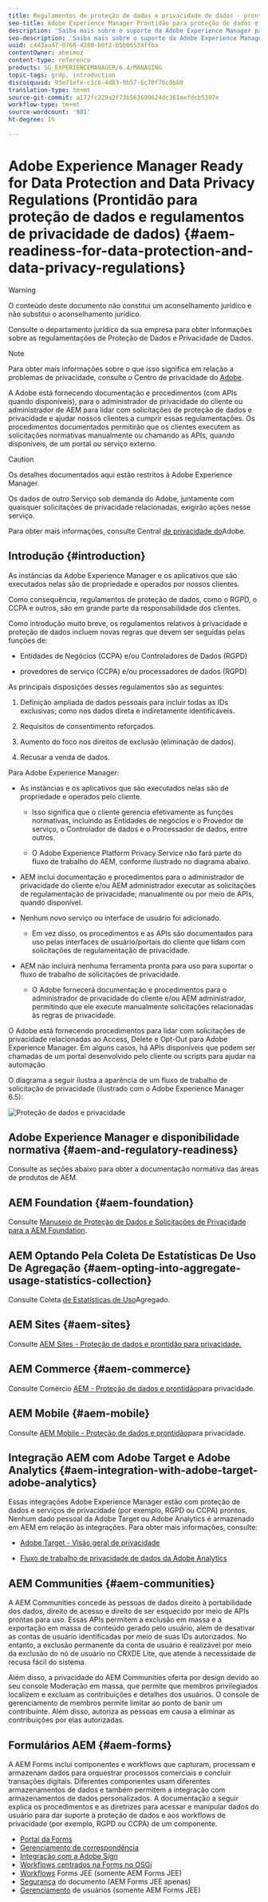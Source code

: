 ```yaml
---
title: Regulamentos de proteção de dados e privacidade de dados - prontidão da Adobe Experience Manager
seo-title: Adobe Experience Manager Prontidão para proteção de dados e regulamentos de privacidade de dados; como RGPD, CCPA etc
description: 'Saiba mais sobre o suporte da Adobe Experience Manager para os vários Regulamentos de proteção de dados e privacidade de dados; incluindo o Regulamento Geral da UE sobre Proteção de Dados (RGPD), a Lei da Privacidade do Consumidor da Califórnia e o modo de cumprir ao implementar um novo projeto AEM. '
seo-description: 'Saiba mais sobre o suporte da Adobe Experience Manager para os vários Regulamentos de proteção de dados e privacidade de dados; incluindo o Regulamento Geral da UE sobre Proteção de Dados (RGPD), a Lei da Privacidade do Consumidor da Califórnia e o modo de cumprir ao implementar um novo projeto AEM. '
uuid: c443aa47-0766-4280-b0f2-b5b06534ffba
contentOwner: aheimoz
content-type: reference
products: SG_EXPERIENCEMANAGER/6.4/MANAGING
topic-tags: grdp, introduction
discoiquuid: 93e71efe-c1c6-4d83-9b57-6c70f7bc0b80
translation-type: tm+mt
source-git-commit: a172fc329a2f73b563690624dc361aefdcb5397e
workflow-type: tm+mt
source-wordcount: '981'
ht-degree: 1%

---
```



# Adobe Experience Manager Ready for Data Protection and Data Privacy Regulations (Prontidão para proteção de dados e regulamentos de privacidade de dados) {#aem-readiness-for-data-protection-and-data-privacy-regulations}

>[!WARNING]
>
>O conteúdo deste documento não constitui um aconselhamento jurídico e não substitui o aconselhamento jurídico.
>
>Consulte o departamento jurídico da sua empresa para obter informações sobre as regulamentações de Proteção de Dados e Privacidade de Dados.

>[!NOTE]
>
>Para obter mais informações sobre o que isso significa em relação a problemas de privacidade, consulte o Centro de privacidade do [Adobe](https://www.adobe.com/privacy.html).

A Adobe está fornecendo documentação e procedimentos (com APIs quando disponíveis), para o administrador de privacidade do cliente ou administrador de AEM para lidar com solicitações de proteção de dados e privacidade e ajudar nossos clientes a cumprir essas regulamentações. Os procedimentos documentados permitirão que os clientes executem as solicitações normativas manualmente ou chamando as APIs, quando disponíveis, de um portal ou serviço externo.

>[!CAUTION]
>
>Os detalhes documentados aqui estão restritos à Adobe Experience Manager.
>
>Os dados de outro Serviço sob demanda do Adobe, juntamente com quaisquer solicitações de privacidade relacionadas, exigirão ações nesse serviço.
>
>Para obter mais informações, consulte Central [de privacidade do](https://www.adobe.com/privacy.html)Adobe.

## Introdução {#introduction}

As instâncias da Adobe Experience Manager e os aplicativos que são executados nelas são de propriedade e operados por nossos clientes.

Como consequência, regulamentos de proteção de dados, como o RGPD, o CCPA e outros, são em grande parte da responsabilidade dos clientes.

Como introdução muito breve, os regulamentos relativos à privacidade e proteção de dados incluem novas regras que devem ser seguidas pelas funções de:

* Entidades de Negócios (CCPA) e/ou Controladores de Dados (RGPD)

* provedores de serviço (CCPA) e/ou processadores de dados (RGPD)

As principais disposições desses regulamentos são as seguintes:

1. Definição ampliada de dados pessoais para incluir todas as IDs exclusivas; como nos dados direta e indiretamente identificáveis.

2. Requisitos de consentimento reforçados.

3. Aumento do foco nos direitos de exclusão (eliminação de dados).

4. Recusar a venda de dados.

Para Adobe Experience Manager:

* As instâncias e os aplicativos que são executados nelas são de propriedade e operados pelo cliente.

   * Isso significa que o cliente gerencia efetivamente as funções normativas, incluindo as Entidades de negócios e o Provedor de serviço, o Controlador de dados e o Processador de dados, entre outros.

   * O Adobe Experience Platform Privacy Service não fará parte do fluxo de trabalho do AEM, conforme ilustrado no diagrama abaixo.

* AEM inclui documentação e procedimentos para o administrador de privacidade do cliente e/ou AEM administrador executar as solicitações de regulamentação de privacidade; manualmente ou por meio de APIs, quando disponível.

* Nenhum novo serviço ou interface de usuário foi adicionado.

   * Em vez disso, os procedimentos e as APIs são documentados para uso pelas interfaces de usuário/portais do cliente que lidam com solicitações de regulamentação de privacidade.

* AEM não incluirá nenhuma ferramenta pronta para uso para suportar o fluxo de trabalho de solicitações de privacidade.

   * O Adobe fornecerá documentação e procedimentos para o administrador de privacidade do cliente e/ou AEM administrador, permitindo que ele execute manualmente solicitações relacionadas às regras de privacidade.

O Adobe está fornecendo procedimentos para lidar com solicitações de privacidade relacionadas ao Access, Delete e Opt-Out para Adobe Experience Manager. Em alguns casos, há APIs disponíveis que podem ser chamadas de um portal desenvolvido pelo cliente ou scripts para ajudar na automação.

O diagrama a seguir ilustra a aparência de um fluxo de trabalho de solicitação de privacidade (ilustrado com o Adobe Experience Manager 6.5):

![Proteção de dados e privacidade](assets/data-protection-and-privacy-01.png)

## Adobe Experience Manager e disponibilidade normativa {#aem-and-regulatory-readiness}

Consulte as seções abaixo para obter a documentação normativa das áreas de produtos de AEM.

## AEM Foundation {#aem-foundation}

Consulte [Manuseio de Proteção de Dados e Solicitações de Privacidade para a AEM Foundation](/help/sites-administering/handling-gdpr-requests-for-aem-platform.md).

## AEM Optando Pela Coleta De Estatísticas De Uso De Agregação {#aem-opting-into-aggregate-usage-statistics-collection}

Consulte Coleta [de Estatísticas de Uso](/help/sites-deploying/opt-in-aggregated-usage-statistics.md)Agregado.

## AEM Sites {#aem-sites}

Consulte [AEM Sites - Proteção de dados e prontidão para privacidade.](/help/sites-administering/gdpr-compliance-sites.md)

## AEM Commerce {#aem-commerce}

Consulte Comércio [AEM - Proteção de dados e prontidão](/help/sites-administering/gdpr-compliance-commerce.md)para privacidade.

## AEM Mobile {#aem-mobile}

Consulte [AEM Mobile - Proteção de dados e prontidão](/help/mobile/aem-mobile-gdpr-compliance.md)para privacidade.

## Integração AEM com Adobe Target e Adobe Analytics {#aem-integration-with-adobe-target-adobe-analytics}

Essas integrações Adobe Experience Manager estão com proteção de dados e serviços de privacidade (por exemplo, RGPD ou CCPA) prontos. Nenhum dado pessoal da Adobe Target ou Adobe Analytics é armazenado em AEM em relação às integrações.
Para obter mais informações, consulte:

* [Adobe Target - Visão geral de privacidade](https://docs.adobe.com/content/help/en/target/using/implement-target/before-implement/privacy/privacy.html)

* [Fluxo de trabalho de privacidade de dados da Adobe Analytics](https://docs.adobe.com/content/help/en/analytics/admin/data-governance/an-gdpr-workflow.html)

## AEM Communities {#aem-communities}

A AEM Communities concede às pessoas de dados direito à portabilidade dos dados, direito de acesso e direito de ser esquecido por meio de APIs [](/help/communities/user-ugc-management-service.md)prontas para uso. Essas APIs permitem a exclusão em massa e a exportação em massa de conteúdo gerado pelo usuário, além de desativar as contas de usuário identificadas por meio de suas IDs autorizados. No entanto, a exclusão permanente da conta de usuário é realizável por meio da exclusão do nó de usuário no CRXDE Lite, que atende à necessidade de recusa fácil do sistema.

Além disso, a privacidade do AEM Communities oferta por design devido ao seu console Moderação em massa, que permite que membros privilegiados localizem e excluam as contribuições e detalhes dos usuários. O console de gerenciamento de membros permite limitar ao ponto de banir um contribuinte. Além disso, autoriza as pessoas em causa a eliminar as contribuições por elas autorizadas.

## Formulários AEM {#aem-forms}

A AEM Forms inclui componentes e workflows que capturam, processam e armazenam dados para orquestrar processos comerciais e concluir transações digitais. Diferentes componentes usam diferentes armazenamentos de dados e também permitem a integração com armazenamentos de dados personalizados. A documentação a seguir explica os procedimentos e as diretrizes para acessar e manipular dados do usuário para dar suporte à proteção de dados e aos workflows de privacidade (por exemplo, RGPD ou CCPA) de um componente.

* [Portal da Forms](/help/forms/using/forms-portal-handling-user-data.md)
* [Gerenciamento de correspondência](/help/forms/using/correspondence-management-handling-user-data.md)
* [Integração com a Adobe Sign](/help/forms/using/integration-adobe-sign-handling-user-data.md)
* [Workflows centrados na Forms no OSGi](/help/forms/using/forms-workflow-osgi-handling-user-data.md)
* [Workflows](/help/forms/using/forms-workflow-jee-handling-user-data.md) Forms JEE (somente AEM Forms JEE)
* [Segurança](/help/forms/using/document-security-handling-user-data.md) do documento (AEM Forms JEE apenas)
* [Gerenciamento](/help/forms/using/user-management-handling-user-data.md) de usuários (somente AEM Forms JEE)
